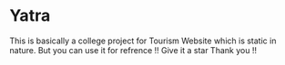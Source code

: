 # Yatra
This is basically a college project for Tourism Website which is static in nature. But you can use it for refrence !! 
Give it a star 
Thank you !!
